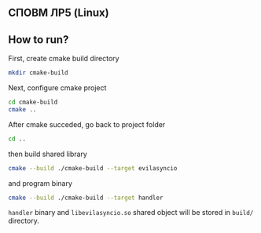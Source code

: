 СПОВМ ЛР5 (Linux)
----

How to run?
----

First, create cmake build directory

```bash
mkdir cmake-build
```

Next, configure cmake project

```bash
cd cmake-build
cmake ..
```

After cmake succeded, go back to project folder 

```bash
cd ..
```

then build shared library

```bash
cmake --build ./cmake-build --target evilasyncio
```

and program binary

```bash
cmake --build ./cmake-build --target handler
```

`handler` binary and `libevilasyncio.so` shared object will be stored in `build/` directory.

